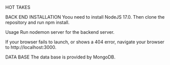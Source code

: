 HOT TAKES

BACK END INSTALLATION
Yoou need to install NodeJS 17.0. Then clone the repository and run npm install.

Usage
Run nodemon server for the backend server.

If your browser fails to launch, or shows a 404 error, navigate your browser to http://localhost:3000.

DATA BASE
The data base is provided by MongoDB.



